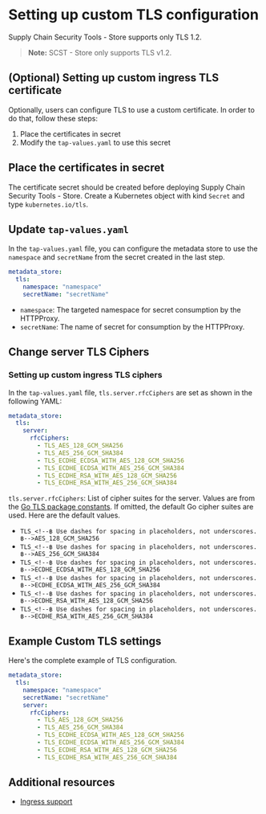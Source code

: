 # Setting up custom TLS configuration

Supply Chain Security Tools - Store supports only TLS 1.2.

> **Note:** SCST - Store only supports TLS v1.2.

## (Optional) Setting up custom ingress TLS certificate

Optionally, users can configure TLS to use a custom certificate. In order to do that, follow these steps:

1. Place the certificates in secret
1. Modify the `tap-values.yaml` to use this secret

## Place the certificates in secret

The certificate secret should be created before deploying Supply Chain Security Tools - Store. Create a Kubernetes object with kind `Secret` and type `kubernetes.io/tls`.

## Update `tap-values.yaml`

In the `tap-values.yaml` file, you can configure the metadata store to use the `namespace` and `secretName` from the secret created in the last step.

```yaml
metadata_store:
  tls:
    namespace: "namespace"
    secretName: "secretName"
```

* `namespace`: The targeted namespace for secret consumption by the HTTPProxy.
* `secretName`: The name of secret for consumption by the HTTPProxy.


## Change server TLS Ciphers

### Setting up custom ingress TLS ciphers

In the `tap-values.yaml` file, `tls.server.rfcCiphers` are set as shown in the following YAML:

```yaml
metadata_store:
  tls:
    server:
      rfcCiphers:
        - TLS_AES_128_GCM_SHA256
        - TLS_AES_256_GCM_SHA384
        - TLS_ECDHE_ECDSA_WITH_AES_128_GCM_SHA256
        - TLS_ECDHE_ECDSA_WITH_AES_256_GCM_SHA384
        - TLS_ECDHE_RSA_WITH_AES_128_GCM_SHA256
        - TLS_ECDHE_RSA_WITH_AES_256_GCM_SHA384
```

`tls.server.rfcCiphers`: List of cipher suites for the server. Values are from the [Go TLS package constants](https://golang.org/pkg/crypto/tls/#pkg-constants). If omitted, the default Go cipher suites are used. Here are the default values.

- `TLS_<!--฿ Use dashes for spacing in placeholders, not underscores. ฿-->AES_128_GCM_SHA256`
- `TLS_<!--฿ Use dashes for spacing in placeholders, not underscores. ฿-->AES_256_GCM_SHA384`
- `TLS_<!--฿ Use dashes for spacing in placeholders, not underscores. ฿-->ECDHE_ECDSA_WITH_AES_128_GCM_SHA256`
- `TLS_<!--฿ Use dashes for spacing in placeholders, not underscores. ฿-->ECDHE_ECDSA_WITH_AES_256_GCM_SHA384`
- `TLS_<!--฿ Use dashes for spacing in placeholders, not underscores. ฿-->ECDHE_RSA_WITH_AES_128_GCM_SHA256`
- `TLS_<!--฿ Use dashes for spacing in placeholders, not underscores. ฿-->ECDHE_RSA_WITH_AES_256_GCM_SHA384`

## Example Custom TLS settings

Here's the complete example of TLS configuration.

```yaml
metadata_store:
  tls:
    namespace: "namespace"
    secretName: "secretName"
    server:
      rfcCiphers:
        - TLS_AES_128_GCM_SHA256
        - TLS_AES_256_GCM_SHA384
        - TLS_ECDHE_ECDSA_WITH_AES_128_GCM_SHA256
        - TLS_ECDHE_ECDSA_WITH_AES_256_GCM_SHA384
        - TLS_ECDHE_RSA_WITH_AES_128_GCM_SHA256
        - TLS_ECDHE_RSA_WITH_AES_256_GCM_SHA384
```

## Additional resources

- [Ingress support](ingress.hbs.md)

